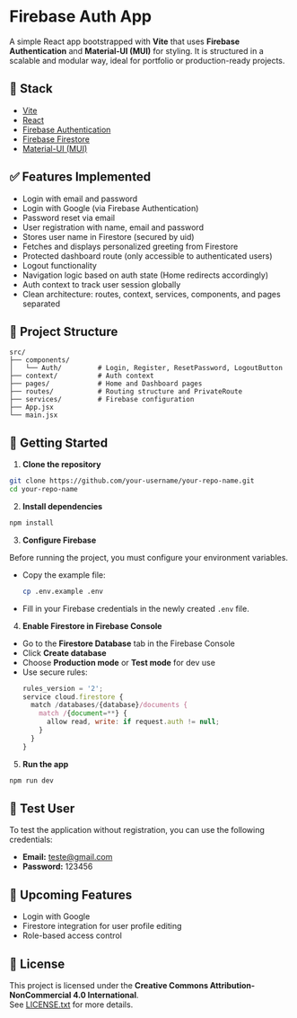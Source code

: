 # Firebase Auth App

A simple React app bootstrapped with **Vite** that uses **Firebase Authentication** and **Material-UI (MUI)** for styling. It is structured in a scalable and modular way, ideal for portfolio or production-ready projects.

## 🔧 Stack

- [Vite](https://vitejs.dev/)
- [React](https://react.dev/)
- [Firebase Authentication](https://firebase.google.com/docs/auth)
- [Firebase Firestore](https://firebase.google.com/docs/firestore)
- [Material-UI (MUI)](https://mui.com/)

## ✅ Features Implemented

- Login with email and password
- Login with Google (via Firebase Authentication)
- Password reset via email
- User registration with name, email and password
- Stores user name in Firestore (secured by uid)
- Fetches and displays personalized greeting from Firestore
- Protected dashboard route (only accessible to authenticated users)
- Logout functionality
- Navigation logic based on auth state (Home redirects accordingly)
- Auth context to track user session globally
- Clean architecture: routes, context, services, components, and pages separated


## 📁 Project Structure

```
src/
├── components/
│   └── Auth/         # Login, Register, ResetPassword, LogoutButton
├── context/          # Auth context
├── pages/            # Home and Dashboard pages
├── routes/           # Routing structure and PrivateRoute
├── services/         # Firebase configuration
├── App.jsx
└── main.jsx
```

## 🚀 Getting Started

1. **Clone the repository**

```bash
git clone https://github.com/your-username/your-repo-name.git
cd your-repo-name
```

2. **Install dependencies**

```bash
npm install
```

3. **Configure Firebase**

Before running the project, you must configure your environment variables.

- Copy the example file:
  ```bash
  cp .env.example .env
  ```

- Fill in your Firebase credentials in the newly created `.env` file.

4. **Enable Firestore in Firebase Console**

- Go to the **Firestore Database** tab in the Firebase Console
- Click **Create database**
- Choose **Production mode** or **Test mode** for dev use
- Use secure rules:
  ```js
  rules_version = '2';
  service cloud.firestore {
    match /databases/{database}/documents {
      match /{document=**} {
        allow read, write: if request.auth != null;
      }
    }
  }
  ```

5. **Run the app**

```bash
npm run dev
```

## 👤 Test User

To test the application without registration, you can use the following credentials:

- **Email:** teste@gmail.com  
- **Password:** 123456

## 🧪 Upcoming Features

- Login with Google
- Firestore integration for user profile editing
- Role-based access control

## 📄 License

This project is licensed under the **Creative Commons Attribution-NonCommercial 4.0 International**.  
See [LICENSE.txt](./LICENSE.txt) for more details.
